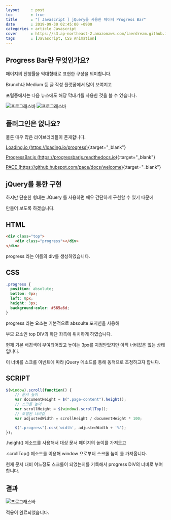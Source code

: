 ```yaml
---
layout     : post
toc        : true
title      : "[ Javascript ] jQuery를 사용한 페이지 Progress Bar"
date       : 2019-09-30 02:45:00 +0900
categories : article Javascript
cover      : https://s3.ap-northeast-2.amazonaws.com/laerdream.github.io/cover/jquery.jpg
tags       : [Javascript, CSS Animation]
---
```



## Progress Bar란 무엇인가요?

페이지의 진행률을 막대형태로 표현한 구성을 의미합니다.

Brunch나 Medium 등 글 작성 플랫폼에서 많이 보여지고

포털중에서는 다음 뉴스에도 해당 막대기를 사용한 것을 볼 수 있습니다.

![프로그래스바](https://s3.ap-northeast-2.amazonaws.com/laerdream.github.io/2019-09-30/2019-09-30-pace0.png)
![프로그래스바](https://s3.ap-northeast-2.amazonaws.com/laerdream.github.io/2019-09-30/2019-09-30-pace1.png)

## 플러그인은 없나요?

물론 매우 많은 라이브러리들이 존재합니다.

[Loading.io (https://loading.io/progress)](https://loading.io/progress/){:target="_blank"}

[ProgressBar.js (https://progressbarjs.readthedocs.io)](https://progressbarjs.readthedocs.io/en/latest/){:target="_blank"}

[PACE (https://github.hubspot.com/pace/docs/welcome)](https://github.hubspot.com/pace/docs/welcome/){:target="_blank"}

## jQuery를 통한 구현

하지만 단순한 형태는 JQuery 를 사용하면 매우 간단하게 구현할 수 있기 때문에

만들어 보도록 하겠습니다.

## HTML

```html
<div class="top">
    <div class="progress"></div>
</div>
```

progress 라는 이름의 div를 생성하였습니다.

## CSS
```css
.progress {
  position: absolute;
  bottom: 0px;
  left: 0px;
  height: 3px;
  background-color: #565a6d;
}
```

progress 라는 요소는 기본적으로 absoulte 포지션을 사용해

부모 요소인 top DIV의 하단 좌측에 위치하게 하였습니다.

현재 기본 배경색이 부여되어있고 높이는 3px를 지정받았지만 아직 너비값은 없는 상태입니다.

이 너비를 스크롤 이벤트에 따라 jQuery 메소드를 통해 동적으로 조정하고자 합니다.

## SCRIPT

```javascript
$(window).scroll(function() {
    // 문서 높이
    var documentHeight = $(".page-content").height();
    // 스크롤 높이
    var scrollHeight = $(window).scrollTop();
    // 조절된 너비값
    var adjustedWidth = scrollHeight / documentHeight * 100;

    $(".progress").css('width', adjustedWidth + '%');
});
```
.height() 메소드를 사용해서 대상 문서 페이지의 높이를 가져오고

.scrollTop() 메소드를 이용해 window 으로부터 스크롤 높이 를 가져옵니다.

현재 문서 대비 어느정도 스크롤이 되었는지를 기록해서 progress DIV의 너비로 부여합니다.

## 결과

![프로그래스바](https://s3.ap-northeast-2.amazonaws.com/laerdream.github.io/2019-09-30/2019-09-30-pace2.png)

적용이 완료되었습니다.